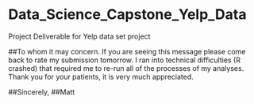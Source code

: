 # Data_Science_Capstone_Yelp_Data
Project Deliverable for Yelp data set project

##To whom it may concern. If you are seeing this message please come back to rate my submission tomorrow. I ran into technical difficulties (R crashed) that required me to re-run all of the processes of my analyses. Thank you for your patients, it is very much appreciated.

##Sincerely,
##Matt
